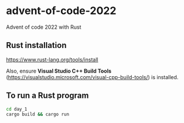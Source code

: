 # advent-of-code-2022
 Advent of code 2022 with Rust

## Rust installation
https://www.rust-lang.org/tools/install

Also, ensure **Visual Studio C++ Build Tools** (https://visualstudio.microsoft.com/visual-cpp-build-tools/) is installed.

## To run a Rust program
```bash
cd day_1
cargo build && cargo run
```
